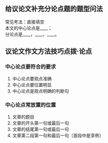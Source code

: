 ## 给议论文补充分论点题的题型问法

常见考法：直接填空  
本文的中心论点是\_\_\_\_；  
分论点是\_\_\_\_，\_\_\_\_，\_\_\_\_。

## 议论文作文方法技巧点拨·论点

### 中心论点要符合的要求

1. 中心论点要观点准确
2. 中心论点要位置明显
3. 中心论点是观点明确的判断句

### 中心论点常放置的位置

1. 文章的题目
2. 文章的开头第一句或最后一句
3. 文章的结尾第一句或最后一句
4. 文章第二段第一句和最后一句（首段中是享例）
